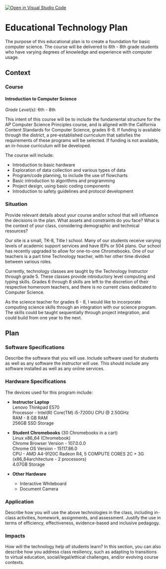 [![Open in Visual Studio Code](https://classroom.github.com/assets/open-in-vscode-c66648af7eb3fe8bc4f294546bfd86ef473780cde1dea487d3c4ff354943c9ae.svg)](https://classroom.github.com/online_ide?assignment_repo_id=8881550&assignment_repo_type=AssignmentRepo)
# Educational Technology Plan

The purpose of this educational plan is to create a foundation for basic computer science. The course will be delivered to 6th - 8th grade students who have varying degrees of knowledge and experience with computer usage. 

## Context

### Course 
#### Introduction to Computer Science  <br>
*Grade Level(s):* 6th - 8th  <br>

This intent of this course will be to include the fundamental structure for the AP Computer Science Principles course, and is aligned with the California Content Standards for Computer Science, grades 6-8. If funding is available through the district, a pre-established curriculum that satisfies the requirements of these programs will be selected. If funding is not available, an in-house curriculum will be developed.

The course will include:
* Introduction to basic hardware
* Exploration of data collection and various types of data
* Program/code planning, to include the use of flowcharts
* Basic introduction to algorithms and programming
* Project design, using basic coding components
* Introduction to safety guidelines and protocol development

### Situation

Provide relevant details about your course and/or school that will influence the
decisions in the plan. What assets and constraints do you face? What is the
context of your class, considering demographic and technical resources?

Our site is a small, TK-8, Title I school. Many of our students receive varying levels of academic support services and have IEPs or 504 plans. Our school has recently upgraded to allow for one-to-one Chromebooks. One of our teachers is a part time Technology teacher, with her other time divided between various roles.   

Currently, technology classes are taught by the Technology Instructor through grade 5. These classes provide introductory level computing and typing skills. Grades 6 through 8 skills are left to the discretion of their respective homeroom teachers, and there is no current class dedicated to Computer Science.

As the science teacher for grades 6 - 8, I would like to incorporate computing science skills through an integration with our science program. The skills could be taught sequentially through project integration, and could build from one year to the next.


## Plan

### Software Specifications

Describe the software that you will use. Include software used for students as
well as any software the instructor will use. This should include any software
installed as well as any online services.

### Hardware Specifications

The devices used for this program include:
* **Instructor Laptop**  <br>
Lenovo Thinkpad E570  <br>
Processor - Intel(R) Core(TM) i5-7200U CPU @ 2.50GHz  <br> 
RAM - 8 GB RAM  <br>
256GB SSD Storage
  
* **Student Chromebooks** (30 Chromebooks in a cart)  <br>
  Linux x86_64 (Chromebook)  <br>
  Chrome Browser Version - 107.0.0.0  <br>
  Chrome OS Version - 15117.86.0  <br>
  CPU - AMD A4-9120C Radeon R4, 5 COMPUTE CORES 2C + 3G (x86_64architecture - 2 processors)  <br>
  4.07GB Storage
  
* **Other Hardware**  <br>
  * Interactive Whiteboard
  * Document Camera

### Application

Describe how you will use the above technologies in the class, including
in-class activities, homework, assignments, and assessment. Justify the use
in terms of efficiency, effectiveness, evidence-based and inclusive pedagogy.

### Impacts

How will the technology help *all* students learn? In this section, you can also
describe how you address class resiliency, such as adapting to
transitions to virtual education, social/legal/ethical challenges,  and/or
evolving course contexts.
